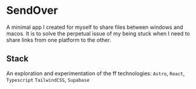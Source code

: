 # SendOver

A minimal app I created for myself to share files between windows and macos. It is to solve the perpetual issue of my being stuck when I need to share links from one platform to the other.

## Stack
An exploration and experimentation of the ff technologies: `Astro`, `React`, `Typescript` `TailwindCSS`, `Supabase` 
